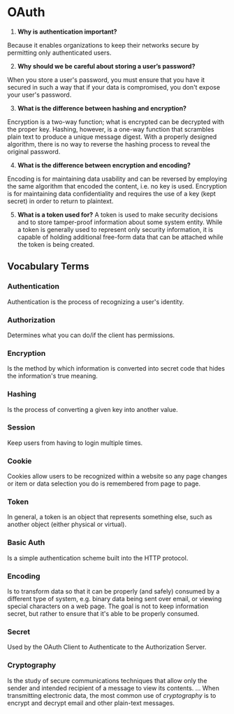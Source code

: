 # OAuth

1. **Why is authentication important?**

Because it enables organizations to keep their networks secure by permitting only authenticated users.

2. **Why should we be careful about storing a user’s password?**

When you store a user's password, you must ensure that you have it secured in such a way that if your data is compromised, you don't expose your user's password.

3. **What is the difference between hashing and encryption?**

Encryption is a two-way function; what is encrypted can be decrypted with the proper key. Hashing, however, is a one-way function that scrambles plain text to produce a unique message digest. With a properly designed algorithm, there is no way to reverse the hashing process to reveal the original password.

4. **What is the difference between encryption and encoding?**

Encoding is for maintaining data usability and can be reversed by employing the same algorithm that encoded the content, i.e. no key is used. Encryption is for maintaining data confidentiality and requires the use of a key (kept secret) in order to return to plaintext.

5. **What is a token used for?**
A token is used to make security decisions and to store tamper-proof information about some system entity. While a token is generally used to represent only security information, it is capable of holding additional free-form data that can be attached while the token is being created.

## Vocabulary Terms
### Authentication
Authentication is the process of recognizing a user's identity.
### Authorization
Determines what you can do/if the client has permissions. 
### Encryption
Is the method by which information is converted into secret code that hides the information's true meaning.
### Hashing
Is the process of converting a given key into another value.
### Session
Keep users from having to login multiple times.
### Cookie
Cookies allow users to be recognized within a website so any page changes or item or data selection you do is remembered from page to page.
### Token
In general, a token is an object that represents something else, such as another object (either physical or virtual).
### Basic Auth
Is a simple authentication scheme built into the HTTP protocol.
### Encoding
Is to transform data so that it can be properly (and safely) consumed by a different type of system, e.g. binary data being sent over email, or viewing special characters on a web page. The goal is not to keep information secret, but rather to ensure that it's able to be properly consumed.
### Secret
Used by the OAuth Client to Authenticate to the Authorization Server.
### Cryptography
Is the study of secure communications techniques that allow only the sender and intended recipient of a message to view its contents. ... When transmitting electronic data, the most common use of *cryptography* is to encrypt and decrypt email and other plain-text messages.
